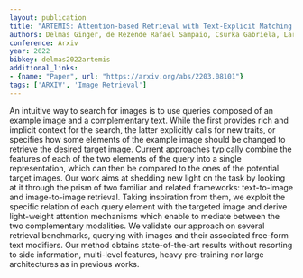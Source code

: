 ```yaml
---
layout: publication
title: "ARTEMIS: Attention-based Retrieval with Text-Explicit Matching and Implicit Similarity"
authors: Delmas Ginger, de Rezende Rafael Sampaio, Csurka Gabriela, Larlus Diane
conference: Arxiv
year: 2022
bibkey: delmas2022artemis
additional_links:
- {name: "Paper", url: "https://arxiv.org/abs/2203.08101"}
tags: ['ARXIV', 'Image Retrieval']
---
```

An intuitive way to search for images is to use queries composed of an example image and a complementary text. While the first provides rich and implicit context for the search, the latter explicitly calls for new traits, or specifies how some elements of the example image should be changed to retrieve the desired target image. Current approaches typically combine the features of each of the two elements of the query into a single representation, which can then be compared to the ones of the potential target images. Our work aims at shedding new light on the task by looking at it through the prism of two familiar and related frameworks: text-to-image and image-to-image retrieval. Taking inspiration from them, we exploit the specific relation of each query element with the targeted image and derive light-weight attention mechanisms which enable to mediate between the two complementary modalities. We validate our approach on several retrieval benchmarks, querying with images and their associated free-form text modifiers. Our method obtains state-of-the-art results without resorting to side information, multi-level features, heavy pre-training nor large architectures as in previous works.